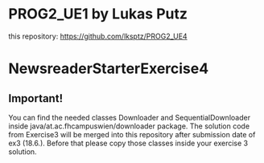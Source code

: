 # PROG2_UE1 by Lukas Putz
this repository: https://github.com/lksptz/PROG2_UE4


# NewsreaderStarterExercise4

## Important!
You can find the needed classes Downloader and SequentialDownloader inside java/at.ac.fhcampuswien/downloader package. 
The solution code from Exercise3 will be merged into this repository after submission date of ex3 (18.6.). Before that please copy those classes inside your exercise 3 solution.
